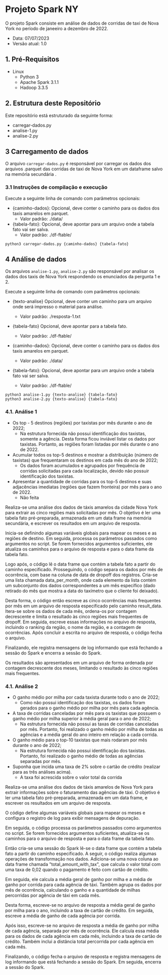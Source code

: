 # Projeto Spark NY <!-- omit in toc -->

O projeto Spark consiste em análise de dados de corridas de taxi de Nova York no período de janeeiro a dezembro de 2022.

* Data: 07/07/2023
* Versão atual: 1.0 

## 1. Pré-Requisitos

* Linux
  * Python 3
  * Apache Spark 3.1.1
  * Hadoop 3.3.5

## 2. Estrutura deste Repositório

Este repositório está estruturado da seguinte forma:

* carregar-dados.py
* analise-1.py
* analise-2.py

## 3 Carregamento de dados 

O arquivo `carregar-dados.py` é responsável por carregar os dados dos arquivos .parquet das corridas de taxi de Nova York em um dataframe salvo na memória secundária . 

### 3.1 Instruções de compilação e execução

Execute a seguinte linha de comando com parâmetros opcionais:
* {caminho-dados}: Opcional, deve conter o caminho para os dados dos taxis amarelos em parquet. 
    * Valor padrão: ./data/
* {tabela-fato}: Opcional, deve apontar para um arquivo onde a tabela fato vai ser salva. 
    * Valor padrão: ./df-ftable/

```
python3 carregar-dados.py {caminho-dados} {tabela-fato}
```

## 4 Análise de dados

Os arquivos `analise-1.py`, `analise-2.py` são responsável por analisar os dados dos taxis de Nova York respondendo os enunciados da pergunta 1 e 2. 

Execute a seguinte linha de comando com parâmetros opcionais:

* {texto-analise} Opcional, deve conter um caminho para um arquivo onde será impresso o material para análise. 
    * Valor padrão: ./resposta-1.txt
* {tabela-fato} Opcional, deve apontar para a tabela fato. 
    * Valor padrão: ./df-ftable/

* {caminho-dados}: Opcional, deve conter o caminho para os dados dos taxis amarelos em parquet.
    * Valor padrão: ./data/
* {tabela-fato}: Opcional, deve apontar para um arquivo onde a tabela fato vai ser salva.
    * Valor padrão: ./df-ftable/

```
python3 analise-1.py {texto-analise} {tabela-fato}
python3 analise-2.py {texto-analise} {tabela-fato}
```

### 4.1. Análise 1

* Os top - 5 destinos (regiões) por taxistas por mês durante o ano de 2022; 
    * Na estrutura fornecida não possui identificação dos taxistas, somente a agência. Desta forma ficou inviável listar os dados por taxistas. Portanto, as regiões foram listadas por mês durante o ano de 2022.
* Acumular todos os top-5 destinos e mostrar a distribuição (número de taxistas) que frequentaram os destinos em cada mês do ano de 2022;
    * Os dados foram acumulados e agrupados por frequência de corridas solicitadas para cada localização, devido não possuir identificação dos taxistas.
* Apresentar a quantidade de corridas para os top-5 destinos e suas adjacências imediatas (regiões que fazem fronteira) por mês para o ano de 2022. 
    * Não feita


Realiza-se uma análise dos dados de táxis amarelos da cidade Nova York para extrair as cinco regiões mais solicitadas por mês. O objetivo é ler uma tabela fato pré-preparada, armazenada em um data frame na memória secundária, e escrever os resultados em um arquivo de resposta.

Inicia-se definindo algumas variáveis globais para mapear os meses e as regiões de destino. Em seguida, processa os parâmetros passados como argumentos no script. Se forem fornecidos argumentos suficientes, ele atualiza os caminhos para o arquivo de resposta e para o data frame da tabela fato. 

Logo após, o código lê o data frame que contém a tabela fato a partir do caminho especificado. Prosseguindo, o código separa os dados por mês de ocorrência, com base na coluna de data de dropoff dos registros. Cria-se uma lista chamada data_per_month, onde cada elemento da lista contém um subconjunto dos dados correspondentes a um mês específico (dado retirado do mês que mostra a data do taxímetro que o cliente foi deixado).

Desta forma, o código então escreve as cinco ocorrências mais frequentes por mês em um arquivo de resposta especificado pelo caminho result_data. Itera-se sobre os dados de cada mês, ordena-os por contagem decrescente e limita o resultado às cinco regiões mais frequentes de dropoff. Em seguida, escreve essas informações no arquivo de resposta, incluindo o ranking da região, o nome da região, e a contagem de ocorrências. Após concluir a escrita no arquivo de resposta, o código fecha o arquivo.

Finalizando, ele registra mensagens de log informando que está fechando a sessão do Spark e encerra a sessão do Spark.

Os resultados são apresentados em um arquivo de forma ordenada por contagem decrescente dos meses, limitando o resultado às cinco regiões mais frequentes. 


### 4.1. Análise 2

* O ganho médio por milha por cada taxista durante todo o ano de 2022;
    * Como não possui identificação dos taxistas, os dados foram gerados para o ganho médio por milha por mês para cada agência.
* A taxa de corridas canceladas por mês para os taxistas que possuem o ganho médio por milha superior à média geral para o ano de 2022;
    * Na estrutura fornecida não possui as taxas de corridas canceladas por mês. Portanto, foi realizado o ganho médio por milha de todas as agências e a média geral do ano inteiro em relação a cada corrida.
* O ganho médio para o top-10 taxistas que mais rodaram por mês durante o ano de 2022;
    * Na estrutura fornecida não possui identificação dos taxistas. Portanto, foi realizado o ganho médio de todas as agências separadas por mês.
* Suponha que incida uma taxa de 2% sobre o cartão de crédito (realizar para as três análises acima).
    * A taxa foi acrescida sobre o valor total da corrida

Realiza-se uma análise dos dados de táxis amarelos de Nova York para extrair informações sobre o faturamento das agências de táxi. O objetivo é ler uma tabela fato pré-preparada, armazenada em um data frame, e escrever os resultados em um arquivo de resposta.

O código define algumas variáveis globais para mapear os meses e configura o registro de log para exibir mensagens de depuração.

Em seguida, o código processa os parâmetros passados como argumentos no script. Se forem fornecidos argumentos suficientes, atualiza-se os caminhos para o arquivo de resposta e para o data frame da tabela fato. 

Então cria-se uma sessão do Spark lê-se o data frame que contém a tabela fato a partir do caminho especificado. A seguir, o código realiza algumas operações de transformação nos dados. Adiciona-se uma nova coluna ao data frame chamada "total_amount_with_tax", que calcula o valor total com uma taxa de 0,02 quando o pagamento é feito com cartão de crédito.

Em seguida, ele calcula a média geral de ganho por milha e a média de ganho por corrida para cada agência de táxi. Também agrupa os dados por mês de ocorrência, calculando o ganho e a quantidade de milhas percorridas por agência de táxi em cada mês.

Desta forma, escreve-se no arquivo de resposta a média geral de ganho por milha para o ano, incluindo a taxa de cartão de crédito. Em seguida, escreve a média de ganho de cada agência por corrida.

Após isso, escreve-se no arquivo de resposta a média de ganho por milha de cada agência, separada por mês de ocorrência. Ele calcula essa média para os dados de cada agência em cada mês, incluindo a taxa de cartão de crédito. Também inclui a distância total percorrida por cada agência em cada mês. 

Finalizando, o código fecha o arquivo de resposta e registra mensagens de log informando que está fechando a sessão do Spark. Em seguida, encerra a sessão do Spark.

